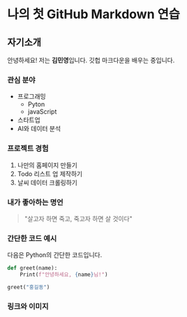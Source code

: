 # 나의 첫 GitHub Markdown 연습

## 자기소개

안녕하세요! 저는 **김민영**입니다. 깃헙 마크다운을 배우는 중입니다.

### 관심 분야
- 프로그래밍
  - Pyton
  - javaScript
- 스타트업
- AI와 데이터 분석

### 프로젝트 경험
1. 나만의 홈페이지 만들기
2. Todo 리스트 업 제작하기
3. 날씨 데이터 크롤링하기

### 내가 좋아하는 명언
> "살고자 하면 죽고, 죽고자 하면 살 것이다"

### 간단한 코드 예시
다음은 Python의 간단한 코드입니다.

```python
def greet(name):
    Print(f"안녕하세요, {name}님!")

greet("홍길동")
```

### 링크와 이미지
